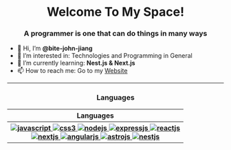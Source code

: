 <div align="center">

<h1 align="center">Welcome To My Space!</h1>
<h3 align="center">A programmer is one that can do things in many ways</h3>

<ul align="left">
  <li>👋 Hi, I’m <b>@bite-john-jiang</b></li>
  <li>👀 I’m interested in: Technologies and Programming in General</li>
  <li>🌱 I’m currently learning: <b>Nest.js & Next.js</b></li>
  <li>📫 How to reach me: Go to my <a target="_blank" href="https://wakaja.top/">Website</a></li>
</ul>

-------------------

### Languages
<table align="center">
  <tr>
    <th>Languages</th>
  </tr>
  <tr>
    <th>
      <div align="center">
        <a href="https://www.javascript.com/" target="_blank" rel="noreferrer">
          <img src="https://img.shields.io/badge/javascript-%23323330.svg?style=for-the-badge&logo=javascript&logoColor=%23F7DF1E" alt="javascript"/>
        </a>
        <a href="https://developer.mozilla.org/en-US/docs/Web/CSS" target="_blank" rel="noreferrer">
          <img src="https://img.shields.io/badge/CSS3-1572B6?style=for-the-badge&logo=css3&logoColor=white" alt="css3"/>
        </a>
        <a href="https://nodejs.org/en" target="_blank" rel="noreferrer">
          <img src="https://img.shields.io/badge/node.js-%2343853D.svg?style=for-the-badge&logo=node.js&logoColor=white" alt="nodejs"/>
        </a>
        <a href="https://expressjs.com/" target="_blank" rel="noreferrer">
          <img src="https://img.shields.io/badge/express.js-%23404d59.svg?style=for-the-badge&logo=express&logoColor=%2361DAFB" alt="expressjs"/>
        </a>
        <a href="https://react.dev/" target="_blank" rel="noreferrer">
          <img src="https://img.shields.io/badge/react-%2320232a.svg?style=for-the-badge&logo=react&logoColor=%2361DAFB" alt="reactjs"/>
        </a>
        <br/>
        <a href="https://nextjs.org/" target="_blank" rel="noreferrer">
          <img src="https://img.shields.io/badge/Next-black?style=for-the-badge&logo=next.js&logoColor=white" alt="nextjs"/>
        </a>
        <a href="https://angular.io/" target="_blank" rel="noreferrer">
          <img src="https://img.shields.io/badge/angular-js?style=for-the-badge&logo=angular&logoColor=red&color=black" alt="angularjs"/>
        </a>
        <a href="https://astro.build/" target="_blank" rel="noreferrer">
          <img src="https://img.shields.io/badge/astro-js?style=for-the-badge&logo=astro&logoColor=white&color=orange" alt="astrojs"/>
        </a>
        <a href="https://nestjs.com/" target="_blank" rel="noreferrer">
          <img src="https://img.shields.io/badge/nest-js?style=for-the-badge&logo=nestjs&logoColor=red&color=black" alt="nestjs"/>
        </a>
      </div>
    </th>
  </tr>
</table>
